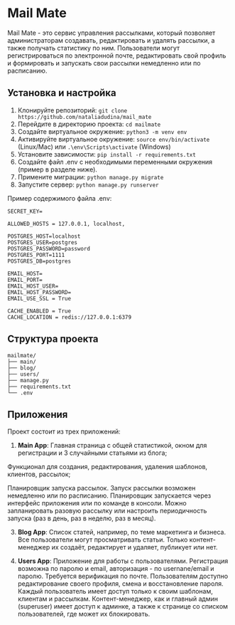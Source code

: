 # Mail Mate

Mail Mate - это сервис управления рассылками, который позволяет администраторам создавать, редактировать и удалять рассылки, а также получать статистику по ним. Пользователи могут регистрироваться по электронной почте, редактировать свой профиль и формировать и запускать свои рассылки немедленно или по расписанию.

## Установка и настройка

1. Клонируйте репозиторий: `git clone https://github.com/nataliadudina/mail_mate`
2. Перейдите в директорию проекта: `cd mailmate`
3. Создайте виртуальное окружение: `python3 -m venv env`
4. Активируйте виртуальное окружение: `source env/bin/activate` (Linux/Mac) или `.\env\Scripts\activate` (Windows)
5. Установите зависимости: `pip install -r requirements.txt`
6. Создайте файл .env с необходимыми переменными окружения (пример в разделе ниже).
7. Примените миграции: `python manage.py migrate`
8. Запустите сервер: `python manage.py runserver`

Пример содержимого файла .env:
```
SECRET_KEY=

ALLOWED_HOSTS = 127.0.0.1, localhost,

POSTGRES_HOST=localhost
POSTGRES_USER=postgres
POSTGRES_PASSWORD=password
POSTGRES_PORT=1111
POSTGRES_DB=postgres

EMAIL_HOST=
EMAIL_PORT=
EMAIL_HOST_USER=
EMAIL_HOST_PASSWORD=
EMAIL_USE_SSL = True

CACHE_ENABLED = True
CACHE_LOCATION = redis://127.0.0.1:6379

```

## Структура проекта

```
mailmate/
├── main/
├── blog/
├── users/
├── manage.py
├── requirements.txt
└── .env
```

## Приложения

Проект состоит из трех приложений:

1. **Main App**: 
Главная страница с общей статистикой, окном для регистрации и 3 случайными статьями из блога;
 
Функционал для создания, редактирования, удаления шаблонов, клиентов, рассылок; 

Планировщик запуска рассылок.
Запуск рассылки возможен немедленно или по расписанию. Планировщик запускается через интерфейс приложения или по команде в консоли.
Можно запланировать разовую рассылку или настроить периодичность запуска (раз в день, раз в неделю, раз в месяц).

3. **Blog App**: Список статей, например, по теме маркетинга и бизнеса. Все пользователи могут просматривать статьи. Только контент-менеджер их создаёт, редактирует и удаляет, публикует или нет.

4. **Users App**: Приложение для работы с пользователями. Регистрация возможна по паролю и email, авторизация - по usernane/email и паролю.
Требуется верификация по почте.
Пользователям доступно редактирование своего профиля, смена и восстановление пароля. Каждый пользователь имеет доступ только к своим шаблонам, клиентам и рассылкам.
Контент-менеджер, как и главный админ (superuser) имеет доступ к админке, а также к странице со списком пользователей, где может их блокировать.
